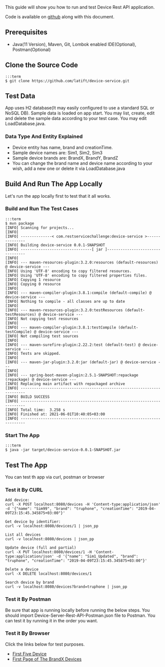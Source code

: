 This guide will show you how to run and test Device Rest API application.

Code is available on [github](https://github.com/latift/device-service) along with this document. 

## Prerequisites

* Java(11 Version), Maven, Git, Lombok enabled IDE(Optional), Postman(Optional)

## Clone the Source Code

    :::term
    $ git clone https://github.com/latift/device-service.git 

## Test Data

App uses H2 database(It may easily configured to use a standard SQL or NoSQL DB). Sample data is loaded on app start. You may list, create, edit and delete the sample data according to your test case. You may edit LoadDatabase.java.

###	Data Type And Entity Explained
* Device entity has name, brand and creationTime. 
* Sample device names are: Sim1, Sim2, Sim3
* Sample device brands are: BrandX, BrandY, BrandZ
* You can change the brand name and device name according to your wish, add a new one or delete it via LoadDatabase.java

## Build And Run The App Locally

Let's run the app locally first to test that it all works.

### Build and Run The Test Cases

    :::term
    $ mvn package
	[INFO] Scanning for projects...
	[INFO] 
	[INFO] --------------< com.restservicechallenge:device-service >---------------
	[INFO] Building device-service 0.0.1-SNAPSHOT
	[INFO] --------------------------------[ jar ]---------------------------------
	[INFO] 
	[INFO] --- maven-resources-plugin:3.2.0:resources (default-resources) @ device-service ---
	[INFO] Using 'UTF-8' encoding to copy filtered resources.
	[INFO] Using 'UTF-8' encoding to copy filtered properties files.
	[INFO] Copying 1 resource
	[INFO] Copying 0 resource
	[INFO] 
	[INFO] --- maven-compiler-plugin:3.8.1:compile (default-compile) @ device-service ---
	[INFO] Nothing to compile - all classes are up to date
	[INFO] 
	[INFO] --- maven-resources-plugin:3.2.0:testResources (default-testResources) @ device-service ---
	[INFO] Not copying test resources
	[INFO] 
	[INFO] --- maven-compiler-plugin:3.8.1:testCompile (default-testCompile) @ device-service ---
	[INFO] Not compiling test sources
	[INFO] 
	[INFO] --- maven-surefire-plugin:2.22.2:test (default-test) @ device-service ---
	[INFO] Tests are skipped.
	[INFO] 
	[INFO] --- maven-jar-plugin:3.2.0:jar (default-jar) @ device-service ---
	[INFO] 
	[INFO] --- spring-boot-maven-plugin:2.5.1-SNAPSHOT:repackage (repackage) @ device-service ---
	[INFO] Replacing main artifact with repackaged archive
	[INFO] ------------------------------------------------------------------------
	[INFO] BUILD SUCCESS
	[INFO] ------------------------------------------------------------------------
	[INFO] Total time:  3.258 s
	[INFO] Finished at: 2021-06-01T10:40:05+03:00
	[INFO] ------------------------------------------------------------------------

### Start The App

    :::term
    $ java -jar target/device-service-0.0.1-SNAPSHOT.jar

## Test The App
You can test th app via curl, postman or browser
### Test it By CURL 
	Add device:  	
	curl -X POST localhost:8080/devices -H 'Content-type:application/json' -d '{"name": "Sim99", "brand": "truphone", "creationTime": "2019-04-09T23:15:45.345875+03:00"}'
	
	Get device by identifier:  
	curl -v localhost:8080/devices/1 | json_pp
	
	List all devices
	curl -v localhost:8080/devices | json_pp
	
	Update device (full and partial)
	curl -X PUT localhost:8080/devices/1 -H 'Content-type:application/json' -d '{"name": "Sim1_Updated", "brand": "truphone", "creationTime": "2019-04-09T23:15:45.345875+03:00"}'
	
	Delete a device
	curl -X DELETE localhost:8080/devices/1
	
	Search device by brand
	curl -v localhost:8080/devices?brand=truphone | json_pp

### Test it By Postman 
Be sure that app is running locally before running the below steps.
You should import Device-Server-Rest-API-Postman.json file to Postman.
You can test it by running it in the order you want. 

### Test it By Browser
Click the links below for test purposes.
*	[First Five Device](http://localhost:8080/devices)
*	[First Page of The BrandX Devices ](http://localhost:8080/devices?brand=BrandX&page=0)
	 
